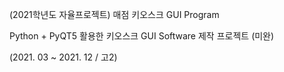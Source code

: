 (2021학년도 자율프로젝트) 매점 키오스크 GUI Program

Python + PyQT5 활용한 키오스크 GUI Software 제작 프로젝트 (미완)

(2021. 03 ~ 2021. 12 / 고2)

